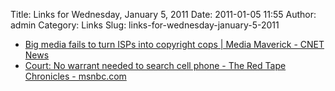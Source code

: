 Title: Links for Wednesday, January 5, 2011
Date: 2011-01-05 11:55
Author: admin
Category: Links
Slug: links-for-wednesday-january-5-2011

-   [Big media fails to turn ISPs into copyright cops | Media Maverick -
    CNET News][]
-   [Court: No warrant needed to search cell phone - The Red Tape
    Chronicles - msnbc.com][]

  [Big media fails to turn ISPs into copyright cops | Media Maverick -
  CNET News]: http://news.cnet.com/8301-31001_3-20027202-261.html
  [Court: No warrant needed to search cell phone - The Red Tape
  Chronicles - msnbc.com]: http://redtape.msnbc.com/2011/01/court-cops-can-search-cell-phone-without-warrant.html
